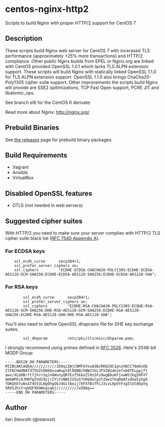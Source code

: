 # centos-nginx-http2
Scripts to build Nginx with proper HTTP/2 support for CentOS 7

## Description

These scripts build Nginx web server for CentOS 7 with incerased TLS performance (approximately +25% more transactions) and HTTP/2 compliance. Other public Nginx builds from EPEL or Nginx.org are linked with CentOS provided OpenSSL 1.0.1 which lacks TLS ALPN extension support. These scripts will build Nginx with statically linked OpenSSL 1.1.0 for TLS ALPN extension support. OpenSSL 1.1.0 also brings ChaCha20-Poly1305 cipher suite support. Other improvements the scripts build Nginx will provide are SSE2 opitimizations, TCP Fast Open support, PCRE JIT and libatomic_ops.

See branch el6 for the CentOS 6 derivate.

Read more about Nginx:
http://nginx.org/

## Prebuild Binaries
See [the releases](https://github.com/istenrot/centos-nginx-http2/releases) page for prebuild binary packages.

## Build Requirements

* Vagrant
* Ansible
* VirtualBox

## Disabled OpenSSL features

* DTLS (not needed in web servers)

## Suggested cipher suites

With HTTP/2 you need to make sure your server complies with HTTP/2 TLS cipher suite black list ([RFC 7540 Appendix A](https://tools.ietf.org/html/rfc7540)).

### For ECDSA keys

```
    ssl_ecdh_curve      secp384r1;
    ssl_prefer_server_ciphers on;
    ssl_ciphers         "ECDHE-ECDSA-CHACHA20-POLY1305:ECDHE-ECDSA-AES128-GCM-SHA256:ECDHE-ECDSA-AES128-SHA256:ECDHE-ECDSA-AES128-SHA";
```

### For RSA keys

```
        ssl_ecdh_curve      secp384r1;
        ssl_prefer_server_ciphers on;
        ssl_ciphers         "ECDHE-RSA-CHACHA20-POLY1305:ECDHE-RSA-AES128-GCM-SHA256:DHE-RSA-AES128-GCM-SHA256:ECDHE-RSA-AES128-SHA256:ECDHE-RSA-AES128-SHA:DHE-RSA-AES128-SHA";
```

You'll also need to define OpenSSL dhaprams file for DHE key exchange suites.

```
        ssl_dhparam         /etc/pki/tls/misc/dhparam.pem;
```

I strongly recommend using primes defined in [RFC 3526](http://tools.ietf.org/html/rfc3526). Here's 2048-bit MODP Group:

```
-----BEGIN DH PARAMETERS-----
MIIBCAKCAQEA///////////JD9qiIWjCNMTGYouA3BzRKQJOCIpnzHQCC76mOxOb
IlFKCHmONATd75UZs806QxswKwpt8l8UN0/hNW1tUcJF5IW1dmJefsb0TELppjft
awv/XLb0Brft7jhr+1qJn6WunyQRfEsf5kkoZlHs5Fs9wgB8uKFjvwWY2kg2HFXT
mmkWP6j9JM9fg2VdI9yjrZYcYvNWIIVSu57VKQdwlpZtZww1Tkq8mATxdGwIyhgh
fDKQXkYuNs474553LBgOhgObJ4Oi7Aeij7XFXfBvTFLJ3ivL9pVYFxg5lUl86pVq
5RXSJhiY+gUQFXKOWoqsqmj//////////wIBAg==
-----END DH PARAMETERS-----
```


## Author

Ilari Stenroth (@istenrot)

